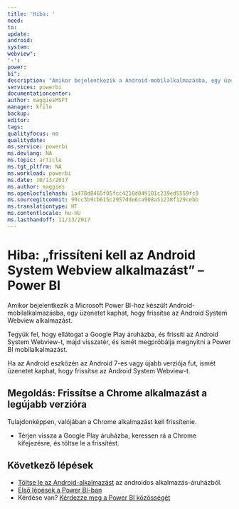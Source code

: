 ```yaml
---
title: 'Hiba: '
need: 
to: 
update: 
android: 
system: 
webview": 
'-': 
power: 
bi": 
description: "Amikor bejelentkezik a Android-mobilalkalmazásba, egy üzenetet kaphat, hogy frissítse az Android System Webview alkalmazást."
services: powerbi
documentationcenter: 
author: maggiesMSFT
manager: kfile
backup: 
editor: 
tags: 
qualityfocus: no
qualitydate: 
ms.service: powerbi
ms.devlang: NA
ms.topic: article
ms.tgt_pltfrm: NA
ms.workload: powerbi
ms.date: 10/13/2017
ms.author: maggies
ms.openlocfilehash: 1a478d8465f05fcc4218d049101c239ed5559fc9
ms.sourcegitcommit: 99cc3b9cb615c2957dde6ca908a51238f129cebb
ms.translationtype: HT
ms.contentlocale: hu-HU
ms.lasthandoff: 11/13/2017
---
```

# <a name="error-need-to-update-android-system-webview---power-bi"></a>Hiba: „frissíteni kell az Android System Webview alkalmazást” – Power BI
Amikor bejelentkezik a Microsoft Power BI-hoz készült Android-mobilalkalmazásba, egy üzenetet kaphat, hogy frissítse az Android System Webview alkalmazást. 

Tegyük fel, hogy ellátogat a Google Play áruházba, és frissíti az Android System Webview-t, majd visszatér, és ismét megpróbálja megnyitni a Power BI mobilalkalmazást. 

Ha az Android eszközén az Android 7-es vagy újabb verziója fut, ismét üzenetet kaphat, hogy frissítse az Android System Webview-t. 

## <a name="solution-upgrade-your-version-of-the-chrome-app"></a>Megoldás: Frissítse a Chrome alkalmazást a legújabb verzióra
Tulajdonképpen, valójában a Chrome alkalmazást kell frissítenie. 

* Térjen vissza a Google Play áruházba, keressen rá a Chrome kifejezésre, és töltse le a frissítést.

## <a name="next-steps"></a>Következő lépések
* [Töltse le az Android-alkalmazást](http://go.microsoft.com/fwlink/?LinkID=544867) az androidos alkalmazás-áruházból.
* [Első lépések a Power BI-ban](service-get-started.md)
* Kérdése van? [Kérdezze meg a Power BI közösségét](http://community.powerbi.com/)

